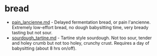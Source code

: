 # bread
+ [pain_lancienne.md](bread/pain_lancienne.md) - Delayed fermentation bread, or pain l'ancienne. Extremely low-effort bread, no dough babysitting time, very bready tasting but not sour.
+ [sourdough_tartine.md](bread/sourdough.md) - Tartine style sourdough. Not too sour, tender and holey crumb but not too holey, crunchy crust. Requires a day of babysitting (about 8 hrs on/off).
